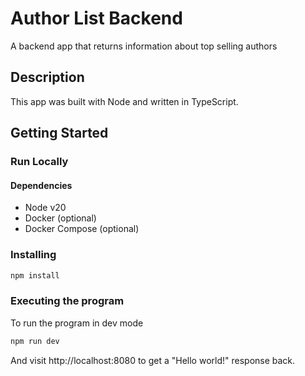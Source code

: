 # Author List Backend

A backend app that returns information about top selling authors

## Description

This app was built with Node and written in TypeScript.

## Getting Started

### Run Locally

#### Dependencies

- Node v20
- Docker (optional)
- Docker Compose (optional)

### Installing

```sh
npm install
```

### Executing the program

To run the program in dev mode

```sh
npm run dev
```

And visit http://localhost:8080 to get a "Hello world!" response back.
